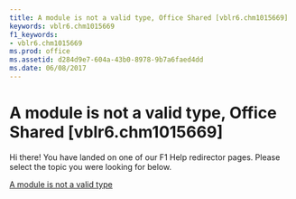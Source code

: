 ```yaml
---
title: A module is not a valid type, Office Shared [vblr6.chm1015669]
keywords: vblr6.chm1015669
f1_keywords:
- vblr6.chm1015669
ms.prod: office
ms.assetid: d284d9e7-604a-43b0-8978-9b7a6faed4dd
ms.date: 06/08/2017
---
```



# A module is not a valid type, Office Shared [vblr6.chm1015669]

Hi there! You have landed on one of our F1 Help redirector pages. Please select the topic you were looking for below.

[A module is not a valid type](http://msdn.microsoft.com/library/09d3e93e-9fca-eccc-e9e4-d636bb2b7f28%28Office.15%29.aspx)

